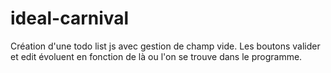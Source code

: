 # ideal-carnival

Création d'une todo list js avec gestion de champ vide.
Les boutons valider et edit évoluent en fonction de là ou l'on se trouve dans le programme.
